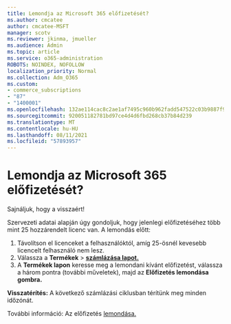 ```yaml
---
title: Lemondja az Microsoft 365 előfizetését?
ms.author: cmcatee
author: cmcatee-MSFT
manager: scotv
ms.reviewer: jkinma, jmueller
ms.audience: Admin
ms.topic: article
ms.service: o365-administration
ROBOTS: NOINDEX, NOFOLLOW
localization_priority: Normal
ms.collection: Adm_O365
ms.custom:
- commerce_subscriptions
- "87"
- "1400001"
ms.openlocfilehash: 132ae114cac8c2ae1af7495c960b962fadd547522c03b9887f9bde481fff4bba
ms.sourcegitcommit: 920051182781bd97ce4d4d6fbd268cb37b84d239
ms.translationtype: MT
ms.contentlocale: hu-HU
ms.lasthandoff: 08/11/2021
ms.locfileid: "57893957"
---
```

# <a name="canceling-your-microsoft-365-subscription"></a>Lemondja az Microsoft 365 előfizetését?

Sajnáljuk, hogy a visszaért!
  
Szervezeti adatai alapján úgy gondoljuk, hogy jelenlegi előfizetéséhez több mint 25 hozzárendelt licenc van. A lemondás előtt:

1. Távolítson el licenceket a felhasználóktól, amíg 25-ösnél kevesebb licencelt felhasználó nem lesz.
2. Válassza a **Termékek** \> **[számlázása lapot.](https://go.microsoft.com/fwlink/p/?linkid=842054)**
3. A **Termékek lapon** keresse meg a lemondani kívánt előfizetést, válassza a három pontra (további műveletek), majd az **Előfizetés lemondása gombra.**

**Visszatérítés:** A következő számlázási ciklusban térítünk meg minden időzónát.

További információ: Az előfizetés [lemondása.](https://docs.microsoft.com/microsoft-365/commerce/subscriptions/cancel-your-subscription)